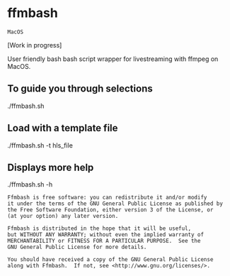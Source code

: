 # ffmbash
```MacOS```

[Work in progress]

User friendly bash bash script wrapper for livestreaming with ffmpeg on MacOS.

## To guide you through selections

./ffmbash.sh

## Load with a template file

./ffmbash.sh -t hls_file

## Displays more help

./ffmbash.sh -h


```
Ffmbash is free software: you can redistribute it and/or modify
it under the terms of the GNU General Public License as published by
the Free Software Foundation, either version 3 of the License, or
(at your option) any later version.

Ffmbash is distributed in the hope that it will be useful,
but WITHOUT ANY WARRANTY; without even the implied warranty of
MERCHANTABILITY or FITNESS FOR A PARTICULAR PURPOSE.  See the
GNU General Public License for more details.

You should have received a copy of the GNU General Public License
along with Ffmbash.  If not, see <http://www.gnu.org/licenses/>.
```
